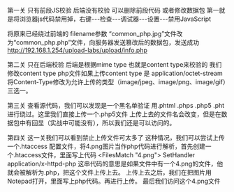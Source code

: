 第一关 只有前段JS校验 后端没有校验
可以删除前段代码 或者修改数据包
第一就是将浏览器js代码禁用掉，右键---检查---调试器---设置---禁用JavaScript

将原来已经绕过前端的
filename参数
“common_php.jpg”文件改为“common_php.php”文件，向服务器发送篡改后的数据包，发送成功
http://192.168.1.254/upload-labs/upload/info.php


第二关 只在后端校验 后端是根据mime type 也就是content type来校验的
我们修改content type 
php文件如果上传content type 是 application/octet-stream
将Content-Type修改为允许上传的类型（image/jpeg、image/png、image/gif）三选一。


第三关
查看源代码，我们可以发现是一个黑名单验证
用.phtml .phps .php5 .pht进行绕过。这里我们直接上传一个.php5文件
上传上去的文件名会改变，但是在数据包中有回显（实战中可能没有），所以我们还是可以访问的。


第四关
这一关我们可以看到禁止上传文件可太多了
这种情况，我们可以尝试上传一个.htaccess 配置文件，将4.png图片当作php代码进行解析，首先创建一个.htaccess文件，里面写上代码
<FilesMatch "4.png">
SetHandler application/x-httpd-php
这串代码的意思是如果文件中有一个4.png的文件，他就会被解析为.php，把这个文件上传上去。
上传上去之后，我们在把图片用Notepad打开，里面写上php代码。再进行上传。
最后我们访问这个4.png文件





